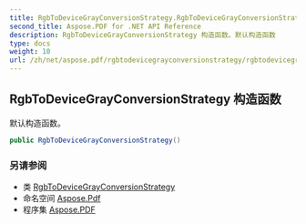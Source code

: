 ```yaml
---
title: RgbToDeviceGrayConversionStrategy.RgbToDeviceGrayConversionStrategy
second_title: Aspose.PDF for .NET API Reference
description: RgbToDeviceGrayConversionStrategy 构造函数。默认构造函数
type: docs
weight: 10
url: /zh/net/aspose.pdf/rgbtodevicegrayconversionstrategy/rgbtodevicegrayconversionstrategy/
---
```

## RgbToDeviceGrayConversionStrategy 构造函数

默认构造函数。

```csharp
public RgbToDeviceGrayConversionStrategy()
```

### 另请参阅

* 类 [RgbToDeviceGrayConversionStrategy](../)
* 命名空间 [Aspose.Pdf](../../../aspose.pdf/)
* 程序集 [Aspose.PDF](../../../)